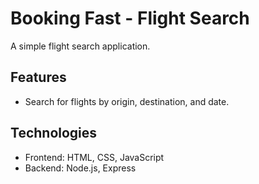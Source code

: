 # Booking Fast - Flight Search

A simple flight search application.

## Features

*   Search for flights by origin, destination, and date.

## Technologies

*   Frontend: HTML, CSS, JavaScript
*   Backend: Node.js, Express
